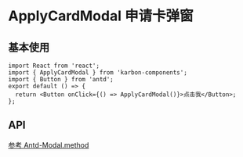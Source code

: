 # ApplyCardModal 申请卡弹窗

## 基本使用

```tsx
import React from 'react';
import { ApplyCardModal } from 'karbon-components';
import { Button } from 'antd';
export default () => {
  return <Button onClick={() => ApplyCardModal()}>点击我</Button>;
};
```

## API

[参考 Antd-Modal.method](<https://ant.design/components/modal-cn/#Modal.method()>)
